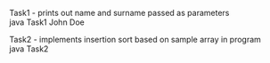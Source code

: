 Task1 - prints out name and surname passed as parameters  
java Task1 John Doe

Task2 - implements insertion sort based on sample array in program  
java Task2